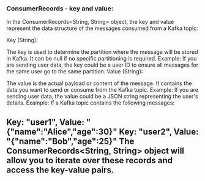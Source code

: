 ### ConsumerRecords - key and value:

In the ConsumerRecords<String, String> object, the key and value represent the data structure of the messages consumed from a Kafka topic:


Key (String):


The key is used to determine the partition where the message will be stored in Kafka.
It can be null if no specific partitioning is required.
Example: If you are sending user data, the key could be a user ID to ensure all messages for the same user go to the same partition.
Value (String):


The value is the actual payload or content of the message.
It contains the data you want to send or consume from the Kafka topic.
Example: If you are sending user data, the value could be a JSON string representing the user's details.
Example:
If a Kafka topic contains the following messages:


Key: "user1", Value: "{"name":"Alice","age":30}"
Key: "user2", Value: "{"name":"Bob","age":25}"
The ConsumerRecords<String, String> object will allow you to iterate over these records and access the key-value pairs.
---